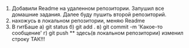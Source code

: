1. Добавили Readme на удаленном репозитории. Запушил все домашние задания. Далее буду пушить второй репозиторий.
2. нахожусь в локальном репозитории, меняю Readme
3. В гитБаше 
а) git status
б) git add .
в) git commit -m 'Какое-то сообщение'
г) git push ** здесь(в локальном репозитории) изменил строку ТАК!!!